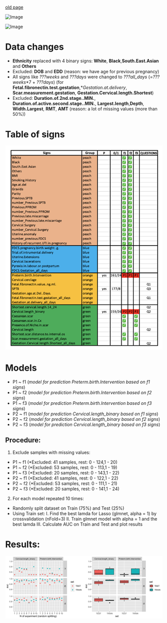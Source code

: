 [old page](old.md)

![Image](multiparam_glm.png)

![Image](one_param_tests.png)



# Data changes
- **Ethnicity** replaced with 4 binary signs: **White**, **Black**,**South.East.Asian** and **Others**
- Excluded: **DOB** and **EDD** (reason: we have age for previous pregnancy)
- All signs like *???weeks* and *???days* were changed to *???all_days* (=*???weeks*\*7 + *???days*) (for 
**Fetal.fibronectin.test.gestation**,**Gestation.at.delivery*, **Scar.measurement.gestation**, **Gestation.Cervical.length.Shortest**)
- Excluded: **Duration.of.2nd.stage..MIN.**, **Duration.of.active.second.stage..MIN.**, 
**Largest.length**,**Depth**, **Width.Largest**, **RMT**, **AMT**  (reason: a lot of missing values (more than 50%))

# Table of signs
![Image](Table.png)

# Models
- P1 ~ f1 (*model for prediction Preterm.birth.Intervention based on f1 signs*)
- P1 ~ f2 (*model for prediction Preterm.birth.Intervention based on f2 signs*)
- P1 ~ f3 (*model for prediction Preterm.birth.Intervention based on f3 signs*)
- P2 ~ f1 (*model for prediction Cervical.length_binary based on f1 signs*)
- P2 ~ f2 (*model for prediction Cervical.length_binary based on f2 signs*)
- P2 ~ f3 (*model for prediction Cervical.length_binary based on f3 signs*)

## Procedure:
1. Exclude samples with missing values:
- P1 ~ f1 (*Excluded: 41 samples, rest: 0 - 124,1 - 20)
- P1 ~ f2 (*Excluded: 53 samples, rest: 0 - 113,1 - 19)
- P1 ~ f3 (*Excluded: 20 samples, rest: 0 - 143,1 - 22)
- P2 ~ f1 (*Excluded: 41 samples, rest: 0 - 122,1 - 22)
- P2 ~ f2 (*Excluded: 53 samples, rest: 0 - 111,1 - 21)
- P2 ~ f3 (*Excluded: 20 samples, rest: 0 - 141,1 - 24)
2. For each model repeated 10 times:
- Randomly split dataset on Train (75%) and Test (25%)
- Using Train set: 
  I. Find the best lamda for Lasso (glmnet, alpha = 1) by crossvalidation (nFold=3)
  II. Train glmnet model with alpha = 1 and the best lamda 
  III. Calculate AUC on Train and Test and plot results
  
# Results:
![Image](Results.png)
